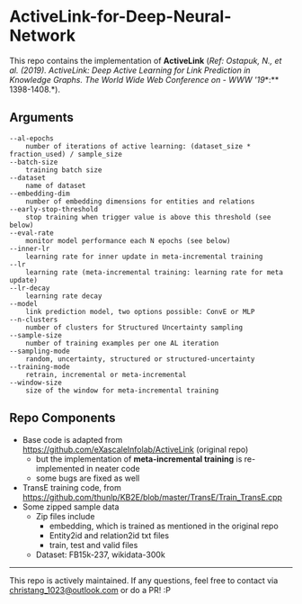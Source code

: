 # ActiveLink-for-Deep-Neural-Network

This repo contains the implementation of **ActiveLink** (*Ref: Ostapuk, N., et al. (2019). ActiveLink: Deep Active Learning for Link Prediction in Knowledge Graphs. The World Wide Web Conference on - WWW '19**:** 1398-1408.*). 

## Arguments 

```
--al-epochs
    number of iterations of active learning: (dataset_size * fraction_used) / sample_size
--batch-size
    training batch size
--dataset
    name of dataset
--embedding-dim
    number of embedding dimensions for entities and relations 
--early-stop-threshold
    stop training when trigger value is above this threshold (see below)
--eval-rate
    monitor model performance each N epochs (see below)
--inner-lr
    learning rate for inner update in meta-incremental training
--lr
    learning rate (meta-incremental training: learning rate for meta update)
--lr-decay
    learning rate decay
--model
    link prediction model, two options possible: ConvE or MLP
--n-clusters
    number of clusters for Structured Uncertainty sampling
--sample-size
    number of training examples per one AL iteration
--sampling-mode
    random, uncertainty, structured or structured-uncertainty
--training-mode
    retrain, incremental or meta-incremental
--window-size
    size of the window for meta-incremental training
```



## Repo Components 

+ Base code is adapted from https://github.com/eXascaleInfolab/ActiveLink (original repo)
  + but the implementation of **meta-incremental training** is re-implemented in neater code
  + some bugs are fixed as well
+ TransE training code, from https://github.com/thunlp/KB2E/blob/master/TransE/Train_TransE.cpp
+ Some zipped sample data 
  + Zip files include 
    + embedding, which is trained as mentioned in the original repo 
    + Entity2id and relation2id txt files 
    + train, test and valid files 
  + Dataset: FB15k-237, wikidata-300k



---

This repo is actively maintained. If any questions, feel free to contact via christang_1023@outlook.com or do a PR!   :P

